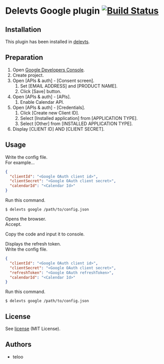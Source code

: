Delevts Google plugin [![Build Status](https://travis-ci.org/teloo/delevts-plugin-google.svg?branch=master)](https://travis-ci.org/teloo/delevts-plugin-google)
==================

## Installation

This plugin has been installed in [delevts](https://github.com/teloo/delevts).

## Preparation

1. Open [Google Developers Console](https://console.developers.google.com).
2. Create project.
3. Open [APIs & auth] - [Consent screen].
    1. Set [EMAIL ADDRESS] and [PRODUCT NAME].
    2. Click [Save] button.
4. Open [APIs & auth] - [APIs].
    1. Enable Calendar API.
5. Open [APIs & auth] - [Credentials].
    1. Click [Create new Client ID].
    2. Select [Installed application] from [APPLICATION TYPE].
    3. Select [Other] from [INSTALLED APPLICATION TYPE].
6. Display [CLIENT ID] AND [CLIENT SECRET].

## Usage

Write the config file.  
For example...

```json
{
  "clientId": "<Google OAuth client id>",
  "clientSecret": "<Google OAuth client secret>",
  "calendarId": "<Calendar Id>"
}
```

Run this command.

```shell
$ delevts google /path/to/config.json
```

Opens the browser.  
Accept.

Copy the code and input it to console.

Displays the refresh token.  
Write the config file.

```json
{
  "clientId": "<Google OAuth client id>",
  "clientSecret": "<Google OAuth client secret>",
  "refreshToken": "<Google OAuth refreshToken>",
  "calendarId": "<Calendar Id>"
}
```

Run this command.

```shell
$ delevts google /path/to/config.json
```

## License

See [license](LICENSE) (MIT License).

## Authors

* teloo
